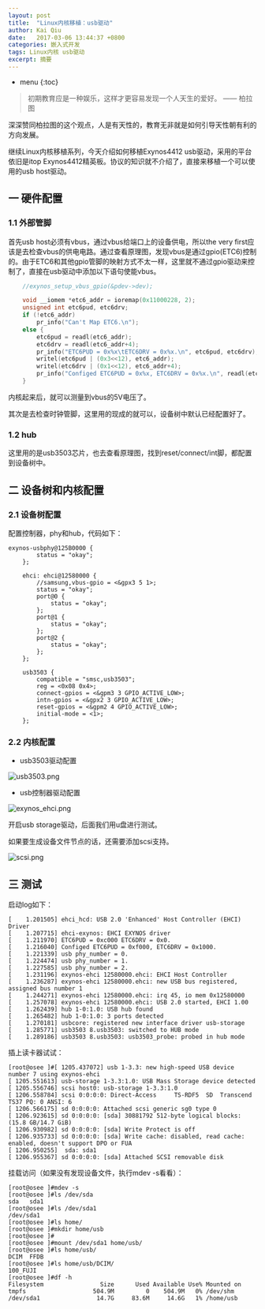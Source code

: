 ```yaml
---
layout: post
title:  "Linux内核移植：usb驱动"
author: Kai Qiu
date:   2017-03-06 13:44:37 +0800
categories: 嵌入式开发
tags: Linux内核 usb驱动
excerpt: 摘要
---
```


* menu
{:toc}

> 初期教育应是一种娱乐，这样才更容易发现一个人天生的爱好。 —— 柏拉图

深深赞同柏拉图的这个观点，人是有天性的，教育无非就是如何引导天性朝有利的方向发展。

继续Linux内核移植系列，今天介绍如何移植Exynos4412 usb驱动，采用的平台依旧是itop Exynos4412精英板。协议的知识就不介绍了，直接来移植一个可以使用的usb host驱动。

## 一 硬件配置

### 1.1 外部管脚

首先usb host必须有vbus，通过vbus给端口上的设备供电，所以the very first应该是去检查vbus的供电电路。通过查看原理图，发现vbus是通过gpio(ETC6)控制的。由于ETC6和其他gpio管脚的映射方式不太一样，这里就不通过gpio驱动来控制了，直接在usb驱动中添加以下语句使能vbus。

```c
	//exynos_setup_vbus_gpio(&pdev->dev);

	void __iomem *etc6_addr = ioremap(0x11000228, 2);
	unsigned int etc6pud, etc6drv;
	if (!etc6_addr)
		pr_info("Can't Map ETC6.\n");
	else {
		etc6pud = readl(etc6_addr);
		etc6drv = readl(etc6_addr+4);
		pr_info("ETC6PUD = 0x%x\tETC6DRV = 0x%x.\n", etc6pud, etc6drv);
		writel(etc6pud | (0x3<<12), etc6_addr);
		writel(etc6drv | (0x1<<12), etc6_addr+4);
		pr_info("Configed ETC6PUD = 0x%x, ETC6DRV = 0x%x.\n", readl(etc6_addr), readl(etc6_addr+4));
	}
```

内核起来后，就可以测量到vbus的5V电压了。

其次是去检查时钟管脚，这里用的现成的就可以，设备树中默认已经配置好了。

### 1.2 hub

这里用的是usb3503芯片，也去查看原理图，找到reset/connect/int脚，都配置到设备树中。

## 二 设备树和内核配置

### 2.1 设备树配置

配置控制器，phy和hub，代码如下：

```shell
exynos-usbphy@125B0000 {
		status = "okay";	
	};
	
	ehci: ehci@12580000 {
		//samsung,vbus-gpio = <&gpx3 5 1>;
		status = "okay";	
		port@0 {
			status = "okay";
		};
		port@1 {
			status = "okay";
		};
		port@2 {
			status = "okay";	
		};
	};

	usb3503 {
		compatible = "smsc,usb3503";	
		reg = <0x08 0x4>;
		connect-gpios = <&gpm3 3 GPIO_ACTIVE_LOW>;
		intn-gpios = <&gpx2 3 GPIO_ACTIVE_LOW>;
		reset-gpios = <&gpm2 4 GPIO_ACTIVE_LOW>;
		initial-mode = <1>;
	};
```

### 2.2 内核配置

- usb3503驱动配置

![usb3503.png](https://ooo.0o0.ooo/2017/03/06/58bd01467cbdb.png)

- usb控制器驱动配置

![exynos_ehci.png](https://ooo.0o0.ooo/2017/03/06/58bd01dd65b76.png)

开启usb storage驱动，后面我们用u盘进行测试。

如果要生成设备文件节点的话，还需要添加scsi支持。

![scsi.png](https://ooo.0o0.ooo/2017/03/06/58bd0313b98c6.png)

## 三 测试

启动log如下：

```shell
[    1.201505] ehci_hcd: USB 2.0 'Enhanced' Host Controller (EHCI) Driver
[    1.207715] ehci-exynos: EHCI EXYNOS driver
[    1.211970] ETC6PUD = 0xc000 ETC6DRV = 0x0.
[    1.216040] Configed ETC6PUD = 0xf000, ETC6DRV = 0x1000.
[    1.221339] usb phy_number = 0.
[    1.224474] usb phy_number = 1.
[    1.227585] usb phy_number = 2.
[    1.231196] exynos-ehci 12580000.ehci: EHCI Host Controller
[    1.236287] exynos-ehci 12580000.ehci: new USB bus registered, assigned bus number 1
[    1.244271] exynos-ehci 12580000.ehci: irq 45, io mem 0x12580000
[    1.257078] exynos-ehci 12580000.ehci: USB 2.0 started, EHCI 1.00
[    1.262439] hub 1-0:1.0: USB hub found
[    1.265482] hub 1-0:1.0: 3 ports detected
[    1.270181] usbcore: registered new interface driver usb-storage
[    1.285771] usb3503 8.usb3503: switched to HUB mode
[    1.289186] usb3503 8.usb3503: usb3503_probe: probed in hub mode
```

插上读卡器试试：

```shell
[root@osee ]#[ 1205.437072] usb 1-3.3: new high-speed USB device number 7 using exynos-ehci
[ 1205.551613] usb-storage 1-3.3:1.0: USB Mass Storage device detected
[ 1205.556746] scsi host0: usb-storage 1-3.3:1.0
[ 1206.558784] scsi 0:0:0:0: Direct-Access     TS-RDF5  SD  Transcend    TS37 PQ: 0 ANSI: 6
[ 1206.566175] sd 0:0:0:0: Attached scsi generic sg0 type 0
[ 1206.923615] sd 0:0:0:0: [sda] 30881792 512-byte logical blocks: (15.8 GB/14.7 GiB)
[ 1206.930982] sd 0:0:0:0: [sda] Write Protect is off
[ 1206.935733] sd 0:0:0:0: [sda] Write cache: disabled, read cache: enabled, doesn't support DPO or FUA
[ 1206.950255]  sda: sda1
[ 1206.955367] sd 0:0:0:0: [sda] Attached SCSI removable disk
```

挂载访问（如果没有发现设备文件，执行mdev -s看看）：

```shell
[root@osee ]#mdev -s
[root@osee ]#ls /dev/sda
sda   sda1
[root@osee ]#ls /dev/sda1 
/dev/sda1
[root@osee ]#ls home/
[root@osee ]#mkdir home/usb
[root@osee ]#
[root@osee ]#mount /dev/sda1 home/usb/
[root@osee ]#ls home/usb/
DCIM  FFDB
[root@osee ]#ls home/usb/DCIM/
100_FUJI
[root@osee ]#df -h
Filesystem                Size      Used Available Use% Mounted on
tmpfs                   504.9M         0    504.9M   0% /dev/shm
/dev/sda1                14.7G     83.6M     14.6G   1% /home/usb
```
